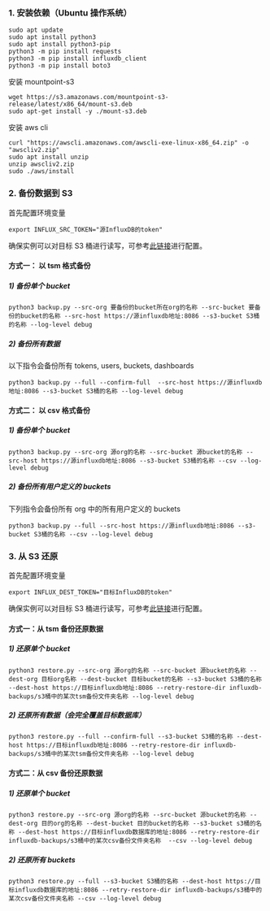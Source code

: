 ### 1. 安装依赖（Ubuntu 操作系统）

```
sudo apt update
sudo apt install python3
sudo apt install python3-pip
python3 -m pip install requests
python3 -m pip install influxdb_client
python3 -m pip install boto3
```

安装 mountpoint-s3

```
wget https://s3.amazonaws.com/mountpoint-s3-release/latest/x86_64/mount-s3.deb
sudo apt-get install -y ./mount-s3.deb
```

安装 aws cli

```
curl "https://awscli.amazonaws.com/awscli-exe-linux-x86_64.zip" -o "awscliv2.zip"
sudo apt install unzip
unzip awscliv2.zip
sudo ./aws/install
```

### 2. 备份数据到 S3

首先配置环境变量

```
export INFLUX_SRC_TOKEN="源InfluxDB的token"
```

确保实例可以对目标 S3 桶进行读写，可参考[此链接](https://repost.aws/zh-Hans/knowledge-center/ec2-instance-access-s3-bucket)进行配置。

#### 方式一： 以 tsm 格式备份

##### 1) 备份单个 bucket

```
python3 backup.py --src-org 要备份的bucket所在org的名称 --src-bucket 要备份的bucket的名称 --src-host https://源influxdb地址:8086 --s3-bucket S3桶的名称 --log-level debug
```

##### 2) 备份所有数据

以下指令会备份所有 tokens, users, buckets, dashboards

```
python3 backup.py --full --confirm-full  --src-host https://源influxdb地址:8086 --s3-bucket S3桶的名称 --log-level debug
```

#### 方式二： 以 csv 格式备份

##### 1) 备份单个 bucket

```
python3 backup.py --src-org 源org的名称 --src-bucket 源bucket的名称 --src-host https://源influxdb地址:8086 --s3-bucket S3桶的名称 --csv --log-level debug
```

##### 2) 备份所有用户定义的 buckets

下列指令会备份所有 org 中的所有用户定义的 buckets

```
python3 backup.py --full --src-host https://源influxdb地址:8086 --s3-bucket S3桶的名称 --csv --log-level debug
```

### 3. 从 S3 还原

首先配置环境变量

```
export INFLUX_DEST_TOKEN="目标InfluxDB的token"
```

确保实例可以对目标 S3 桶进行读写，可参考[此链接](https://repost.aws/zh-Hans/knowledge-center/ec2-instance-access-s3-bucket)进行配置。

#### 方式一：从 tsm 备份还原数据

##### 1) 还原单个 bucket

```
python3 restore.py --src-org 源org的名称 --src-bucket 源bucket的名称 --dest-org 目标org名称 --dest-bucket 目标bucket的名称 --s3-bucket S3桶的名称 --dest-host https://目标influxdb地址:8086 --retry-restore-dir influxdb-backups/s3桶中的某次tsm备份文件夹名称 --log-level debug
```

##### 2) 还原所有数据（会完全覆盖目标数据库）

```
python3 restore.py --full --confirm-full --s3-bucket S3桶的名称 --dest-host https://目标influxdb地址:8086 --retry-restore-dir influxdb-backups/s3桶中的某次tsm备份文件夹名称 --log-level debug
```

#### 方式二：从 csv 备份还原数据

##### 1) 还原单个 bucket

```
python3 restore.py --src-org 源org的名称 --src-bucket 源bucket的名称 --dest-org 目的org的名称 --dest-bucket 目的bucket的名称 --s3-bucket s3桶的名称 --dest-host https://目标influxdb数据库的地址:8086 --retry-restore-dir influxdb-backups/s3桶中的某次csv备份文件夹名称  --csv --log-level debug
```

##### 2) 还原所有 buckets

```
python3 restore.py --full --s3-bucket S3桶的名称 --dest-host https://目标influxdb数据库的地址:8086 --retry-restore-dir influxdb-backups/s3桶中的某次csv备份文件夹名称 --csv --log-level debug
```
